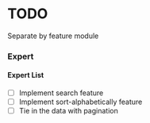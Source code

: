# TODO

Separate by feature module

### Expert

#### Expert List
- [ ] Implement search feature
- [ ] Implement sort-alphabetically feature
- [ ] Tie in the data with pagination
